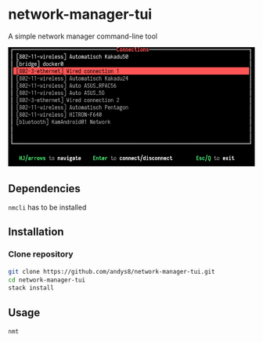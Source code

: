 # network-manager-tui

A simple network manager command-line tool

![screenshot](https://raw.githubusercontent.com/andys8/network-manager-tui/master/screenshot.png)

## Dependencies

`nmcli` has to be installed

## Installation

### Clone repository

```sh
git clone https://github.com/andys8/network-manager-tui.git
cd network-manager-tui
stack install
```

## Usage

```sh
nmt
```
